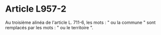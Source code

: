 # Article L957-2

Au troisième alinéa de l'article L. 711-6, les mots : " ou la commune " sont remplacés par les mots : " ou le territoire ".
